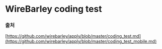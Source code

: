 # WireBarley coding test

### 출처
[https://github.com/wirebarley/apply/blob/master/coding_test.md](https://github.com/wirebarley/apply/blob/master/coding_test_mobile.md)
